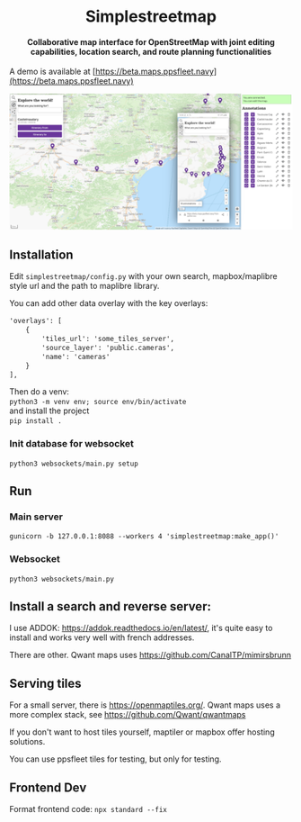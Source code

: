 <h1 align="center">Simplestreetmap</h1>

<h4 align="center">Collaborative map interface for OpenStreetMap with joint editing capabilities, location search, and route planning functionalities </h4>


A demo is available at [https://beta.maps.ppsfleet.navy](https://beta.maps.ppsfleet.navy)

![screenshot](./simplestreetmap/static/images/screenshot.png)

## Installation

Edit `simplestreetmap/config.py` with your own search, mapbox/maplibre style url and the path to maplibre library.

You can add other data overlay with the key overlays:

```
'overlays': [
    {
        'tiles_url': 'some_tiles_server',
        'source_layer': 'public.cameras',
        'name': 'cameras'
    }
],
```

Then do a venv:  
`python3 -m venv env; source env/bin/activate`   
and install the project  
`pip install .`

### Init database for websocket

```
python3 websockets/main.py setup
```

## Run

### Main server

```
gunicorn -b 127.0.0.1:8088 --workers 4 'simplestreetmap:make_app()'
``` 

### Websocket

```
python3 websockets/main.py
```

## Install a search and reverse server:

I use ADDOK: https://addok.readthedocs.io/en/latest/, it's quite easy to install and works very well with french addresses.

There are other. Qwant maps uses https://github.com/CanalTP/mimirsbrunn

## Serving tiles

For a small server, there is https://openmaptiles.org/. Qwant maps uses a more complex stack, see https://github.com/Qwant/qwantmaps

If you don't want to host tiles yourself, maptiler or mapbox offer hosting solutions.

You can use ppsfleet tiles for testing, but only for testing.


## Frontend Dev

Format frontend code: `npx standard --fix`
